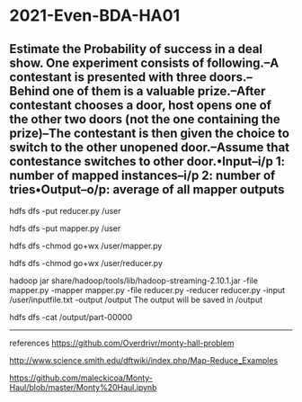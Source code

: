 # 2021-Even-BDA-HA01
Estimate the Probability of success in a deal show. One experiment consists of following.–A contestant is presented with three doors.–Behind one of them is a valuable prize.–After contestant chooses a door, host opens one of the other two doors (not the one containing the prize)–The contestant is then given the choice to switch to the other unopened door.–Assume that contestance switches to other door.•Input–i/p 1: number of mapped instances–i/p 2: number of tries•Output–o/p: average of all mapper outputs
-----------------------------------------------------------------------------------------------------------------------------------------------------------------------------

hdfs dfs -put reducer.py /user

hdfs dfs -put mapper.py /user

hdfs dfs -chmod go+wx /user/mapper.py

hdfs dfs -chmod go+wx /user/reducer.py

hadoop jar share/hadoop/tools/lib/hadoop-streaming-2.10.1.jar -file mapper.py -mapper mapper.py -file reducer.py -reducer reducer.py -input /user/inputfile.txt -output /output
The output will be saved in /output

hdfs dfs -cat /output/part-00000

-------------------------------------------------------------------------------------------------------------------------------------------------------------------------------

references
https://github.com/Overdrivr/monty-hall-problem

http://www.science.smith.edu/dftwiki/index.php/Map-Reduce_Examples

https://github.com/maleckicoa/Monty-Haul/blob/master/Monty%20Haul.ipynb
